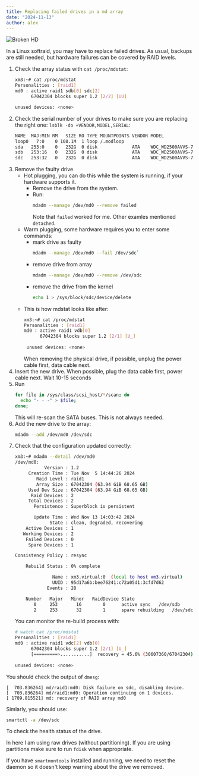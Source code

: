 ```yaml
---
title: Replacing failed drives in a md array
date: "2024-11-13"
author: alex
---
```

![Broken HD]({static}/images/2025/brokenhd.png)


In a Linux softraid, you may have to replace failed drives.  As usual,
backups are still needed, but hardware failures can be covered by
RAID levels.

1. Check the array status with `cat /proc/mdstat`:
   ```bash   
   xm3:~# cat /proc/mdstat
   Personalities : [raid1] 
   md0 : active raid1 sdb[0] sdc[2]
         67042304 blocks super 1.2 [2/2] [UU]

   unused devices: <none>
   ```
2. Check the serial number of your drives to make sure you 
   are replacing the right one: `lsblk -do +VENDOR,MODEL,SERIAL`:
   ```bash
   NAME  MAJ:MIN RM   SIZE RO TYPE MOUNTPOINTS VENDOR MODEL                 SERIAL
   loop0   7:0    0 108.1M  1 loop /.modloop                
   sda   253:0    0   232G  0 disk             ATA    WDC_WD2500AVVS-73M8B0 WD-WCAV94350152
   sdb   253:16   0   232G  0 disk             ATA    WDC_WD2500AVVS-73M8B0 WD-WCAV94350152
   sdc   253:32   0   232G  0 disk             ATA    WDC_WD2500AVVS-73M8B0 WD-WCAV94350152
   ```
3. Remove the faulty drive
   - Hot plugging, you can do this while the system is running, if your hardware
     supports it.
     - Remove the drive from the system.
     - Run:
       ```bash
       mdadm --manage /dev/md0 --remove failed
       ```
       Note that `failed` worked for me.  Other examles mentioned `detached`.
   - Warm plugging, some hardware requires you to enter some commands:
     - mark drive as faulty
       ```bash
       mdadm --manage /dev/md0 --fail /dev/sdc`
       ```
     - remove drive from array
       ```bash
       mdadm --manage /dev/md0 --remove /dev/sdc
       ```
     - remove the drive from the kernel
   	   ```bash
       echo 1 > /sys/block/sdc/device/delete
       ```
   - This is how mdstat looks like after:
     ```bash
     xm3:~# cat /proc/mdstat 
     Personalities : [raid1] 
     md0 : active raid1 vdb[0]
           67042304 blocks super 1.2 [2/1] [U_]
           
      unused devices: <none>

     ```
     When removing the physical drive, if possible, unplug the power cable
     first, data cable next.
5. Insert the new drive.  When possible, plug the data cable first, power cable next.
   Wait 10-15 seconds
6. Run
   ```bash
   for file in /sys/class/scsi_host/*/scan; do
     echo "- - -" > $file;
   done;
   ```
   This will re-scan the SATA buses.  This is not always needed.
8. Add the new drive to the array:
   ```bash
   mdadm --add /dev/md0 /dev/sdc
   ```
9. Check that the configuration updated correctly:
   ```bash
   xm3:~# mdadm --detail /dev/md0
   /dev/md0:
              Version : 1.2
        Creation Time : Tue Nov  5 14:44:26 2024
           Raid Level : raid1
           Array Size : 67042304 (63.94 GiB 68.65 GB)
        Used Dev Size : 67042304 (63.94 GiB 68.65 GB)
         Raid Devices : 2
        Total Devices : 2
          Persistence : Superblock is persistent

          Update Time : Wed Nov 13 14:03:42 2024
                State : clean, degraded, recovering 
       Active Devices : 1
      Working Devices : 2
       Failed Devices : 0
        Spare Devices : 1

   Consistency Policy : resync

       Rebuild Status : 0% complete

                 Name : xm3.virtual:0  (local to host xm3.virtual)
                 UUID : 95d17a6b:bee76241:c72a05d1:3cfd7d62
               Events : 28

       Number   Major   Minor   RaidDevice State
          0     253       16        0      active sync   /dev/sdb
          2     253       32        1      spare rebuilding   /dev/sdc
   ```
   You can monitor the re-build process with:
   ```bash
   # watch cat /proc/mdstat
   Personalities : [raid1] 
   md0 : active raid1 vdc[2] vdb[0]
         67042304 blocks super 1.2 [2/1] [U_]
         [=========>...........]  recovery = 45.6% (30607360/67042304) finish=3.0min speed=200060K/sec
      
   unused devices: <none>
   ```

You should check the output of `dmesg`:

```text
[  703.836264] md/raid1:md0: Disk failure on sdc, disabling device.
[  703.836264] md/raid1:md0: Operation continuing on 1 devices.
[ 1789.815521] md: recovery of RAID array md0

```

Simlarly, you should use:

```bash
smartctl -a /dev/sdc
```

To check the health status of the drive.


In here I am using raw drives (without partitioning).  If you are using partitions
make sure to run `fdisk` when appropriate.

If you have `smartmontools` installed and running, we need to reset the daemon so it
doesn't keep warning about the drive we removed.
